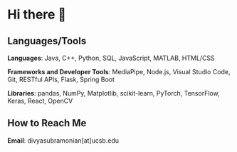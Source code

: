 # Hi there 👋

## Languages/Tools

**Languages**: Java, C++, Python, SQL, JavaScript, MATLAB, HTML/CSS

**Frameworks and Developer Tools**: MediaPipe, Node.js, Visual Studio Code, Git, RESTful APIs, Flask, Spring Boot

**Libraries**: pandas, NumPy, Matplotlib, scikit-learn, PyTorch, TensorFlow, Keras, React, OpenCV

## How to Reach Me

**Email**: divyasubramonian[at]ucsb.edu

<!--
**divyagsubramonian/divyagsubramonian** is a ✨ _special_ ✨ repository because its `README.md` (this file) appears on your GitHub profile.

Here are some ideas to get you started:

- 🔭 I’m currently working on ...
- 🌱 I’m currently learning ...
- 👯 I’m looking to collaborate on ...
- 🤔 I’m looking for help with ...
- 💬 Ask me about ...
- 📫 How to reach me: ...
- 😄 Pronouns: ...
- ⚡ Fun fact: ...
-->
